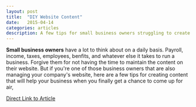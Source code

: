 ```yaml
---
layout: post
title:  "DIY Website Content"
date:   2015-04-14
categories: articles
description: A few tips for small business owners struggling to create website content that resonates with their audience.
---
```

<b>Small business owners</b> have a lot to think about on a daily basis. Payroll, income, taxes, employees, benfits, and whatever else it takes to run a business. Forgive them for not having the time to maintain the content on their website. But if you're one of those business owners that are also managing your company's website, here are a few tips for creating content that will help your business when you finally get a chance to come up for air, 

[Direct Link to Article](http://www.visionary.com/web-design-news/diy-website-content.html)